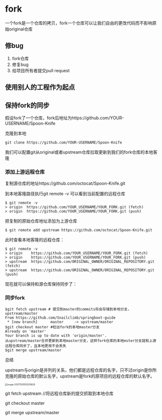 # fork

一个fork是一个仓库的拷贝，fork一个仓库可以让我们自由的更改代码而不影响原始original仓库

## 修bug

1. fork仓库
2. 修复bug
3. 给项目所有者提交pull request

## 使用别人的工程作为起点

## 保持fork的同步

假设fork了一个仓库，fork后地址为https://github.com/YOUR-USERNAME/Spoon-Knife

克隆到本地

```shell
git clone https://github.com/YOUR-USERNAME/Spoon-Knife
```

我们可以配置git从original或者upstream仓库拉取更新到我们的fork仓库的本地客隆

### 添加上游远程仓库

复制源仓库的地址https://github.com/octocat/Spoon-Knife.git

到本地客隆路径执行git remote -v 可以看到当前配置的远程仓库

```shell
$ git remote -v
> origin  https://github.com/YOUR_USERNAME/YOUR_FORK.git (fetch)
> origin  https://github.com/YOUR_USERNAME/YOUR_FORK.git (push)
```

把复制的原始仓库地址添加为上游仓库

```shell
$ git remote add upstream https://github.com/octocat/Spoon-Knife.git
```

此时查看本地客隆的远程仓库：

```shell
$ git remote -v
> origin    https://github.com/YOUR_USERNAME/YOUR_FORK.git (fetch)
> origin    https://github.com/YOUR_USERNAME/YOUR_FORK.git (push)
> upstream  https://github.com/ORIGINAL_OWNER/ORIGINAL_REPOSITORY.git (fetch)
> upstream  https://github.com/ORIGINAL_OWNER/ORIGINAL_REPOSITORY.git (push)
```

现在就可以保持和源仓库保持同步了： 

### 同步fork

```shell
$git fetch upstream # 提交到master的commits将会存储到本地分支，upstream/master
From https://github.com/Snailclimb/springboot-guide
 * [new branch]      master     -> upstream/master
$git checkout master #检出fork的本地master分支
Already on 'master'
Your branch is up to date with 'origin/master'.
从upstream/master合并更新到本地master分支，这样fork仓库的本地mster分支就和上游远程仓库同步了，且本地更改不会丢失
$git merge upstream/master
```



总结

upstream与origin是并列的关系，他们都是远程仓库的名字，只不过origin是你所克隆的原始仓库的默认名字，upstream是fork的原项目的远程仓库的默认名字。

<img src="https://gitee.com/luckywind/PigGo/raw/master/image/image-20211128103033628.png" alt="image-20211128103033628" style="zoom:50%;" />



git fetch upstream //将远程仓库新的提交抓取到本地仓库

git checkout master

git merge upstream/master